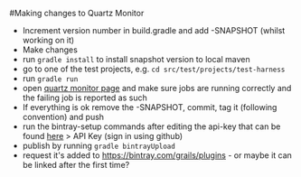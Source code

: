 #Making changes to Quartz Monitor

* Increment version number in build.gradle and add -SNAPSHOT (whilst working on it)
* Make changes
* run `gradle install` to install snapshot version to local maven
* go to one of the test projects, e.g. `cd src/test/projects/test-harness`
* run `gradle run`
* open [quartz monitor page](http://localhost:8080/quartz/list) and make sure jobs are running correctly and the failing job is reported as such
* If everything is ok remove the -SNAPSHOT, commit, tag it (following convention) and push
* run the bintray-setup commands after editing the api-key that can be found [here](https://bintray.com/profile/edit) > API Key (sign in using github)
* publish by running `gradle bintrayUpload`
* request it's added to https://bintray.com/grails/plugins - or maybe it can be linked after the first time?
